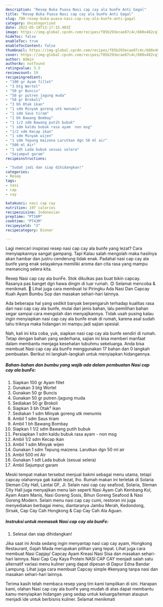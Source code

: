 ```yaml
---
description: "Resep Buka Puasa Nasi cap cay ala bunFe Anti Gagal"
title: "Resep Buka Puasa Nasi cap cay ala bunFe Anti Gagal"
slug: 780-resep-buka-puasa-nasi-cap-cay-ala-bunfe-anti-gagal
category: Uncategorized
date: 2022-05-18T13:17:15.403Z
image: https://img-global.cpcdn.com/recipes/f85b293ecae87c4c/680x482cq70/nasi-cap-cay-ala-bunfe-foto-resep-utama.jpg
hideToc: false
enableToc: true
enableTocContent: false
thumbnail: https://img-global.cpcdn.com/recipes/f85b293ecae87c4c/680x482cq70/nasi-cap-cay-ala-bunfe-foto-resep-utama.jpg
cover: https://img-global.cpcdn.com/recipes/f85b293ecae87c4c/680x482cq70/nasi-cap-cay-ala-bunfe-foto-resep-utama.jpg
author: Admin
authorAv: notfound
ratingvalue: 3.5
reviewcount: 19
recipeingredient:
- "100 gr Ayam fillet"
- "3 btg Wortel"
- "50 gr Buncis"
- "50 gr putren jagung muda"
- "50 gr Brokoli"
- "3 bh Otak ikan"
- "1 sdm Minyak goreng utk menumis"
- "1 sdm Saus tiram"
- "1 bh Bawang Bombay"
- "1 1/2 sdm Bawang putih bubuk"
- "1 sdm kaldu bubuk rasa ayam  non msg"
- "1/2 sdm Kecap ikan"
- "1 sdm Minyak wijen"
- "1 sdm Tepung maizena Larutkan dgn 50 ml air"
- "500 ml Air"
- "1 sdt Lada bubuk sesuai selera"
- "Sejumput garam"
recipeinstructions:

- "Sudah jadi dan siap dihidangkan!"
categories:
- Resep
tags:
- nasi
- cap
- cay

katakunci: nasi cap cay 
nutrition: 197 calories
recipecuisine: Indonesian
preptime: "PT16M"
cooktime: "PT43M"
recipeyield: "3"
recipecategory: Dinner

---
```



Lagi mencari inspirasi resep nasi cap cay ala bunfe yang lezat? Cara menyiapkannya sangat gampang. Tapi Kalau salah mengolah maka hasilnya akan hambar dan justru cenderung tidak enak. Padahal nasi cap cay ala bunfe yang enak selayaknya memiliki aroma dan cita rasa yang mampu memancing selera kita.


Resep Nasi cap cay ala bunFe. Stok dikulkas pas buat bikin capcay. Rasanya pas banget dgn hawa dingin di luar rumah. 😊 Selamat mencoba &amp; menikmati. 🙏 Lihat juga cara membuat Isi Piringku Ada Nasi Dan Capcay Kuah Ayam Bumbu Sop dan masakan sehari-hari lainnya.

Ada beberapa hal yang sedikit banyak berpengaruh terhadap kualitas rasa dari nasi cap cay ala bunfe, mulai dari jenis bahan, lalu pemilihan bahan segar sampai cara mengolah dan menyajikannya. Tidak usah pusing kalau ingin menyiapkan nasi cap cay ala bunfe enak di rumah, karena asal sudah tahu triknya maka hidangan ini mampu jadi sajian spesial.


Nah, kali ini kita coba, yuk, siapkan nasi cap cay ala bunfe sendiri di rumah. Tetap dengan bahan yang sederhana, sajian ini bisa memberi manfaat dalam membantu menjaga kesehatan tubuhmu sekeluarga. Anda bisa membuat Nasi cap cay ala bunFe menggunakan 17 bahan dan 0 langkah pembuatan. Berikut ini langkah-langkah untuk menyiapkan hidangannya.

<!--inarticleads1-->

##### Bahan-bahan dan bumbu yang wajib ada dalam pembuatan Nasi cap cay ala bunFe:

1. Siapkan 100 gr Ayam fillet
1. Gunakan 3 btg Wortel
1. Gunakan 50 gr Buncis
1. Gunakan 50 gr putren /jagung muda
1. Sediakan 50 gr Brokoli
1. Siapkan 3 bh Otak² ikan
1. Sediakan 1 sdm Minyak goreng utk menumis
1. Ambil 1 sdm Saus tiram
1. Ambil 1 bh Bawang Bombay
1. Siapkan 1 1/2 sdm Bawang putih bubuk
1. Persiapkan 1 sdm kaldu bubuk rasa ayam - non msg
1. Ambil 1/2 sdm Kecap ikan
1. Ambil 1 sdm Minyak wijen
1. Gunakan 1 sdm Tepung maizena. Larutkan dgn 50 ml air
1. Ambil 500 ml Air
1. Gunakan 1 sdt Lada bubuk (sesuai selera)
1. Ambil Sejumput garam


Meski tempat makan tersebut menjual bakmi sebagai menu utama, tetapi capcay olahannya gak kalah lezat, lho. Rumah makan ini terletak di Solaria Sleman City Hall, Lantai GF, Jl. Selain nasi cap cay seafood, Solaria, Sleman City Hall juga menyajikan menu lain seperti Nasi Ayam Cah Kembang Kol, Ayam Asam Manis, Nasi Goreng Sosis, Bihun Goreng Seafood &amp; Nasi Goreng Modern. Selain menu nasi cap cay cumi, restoran ini juga menyediakan berbagai menu, diantaranya Jambu Merah, Kedondong, Sirsak, Cap Cay Cah Hongkong &amp; Cap Cay Cah Ala Aguan. 

<!--inarticleads2-->

##### Instruksi untuk memasak Nasi cap cay ala bunFe:


1. Selesai dan siap dihidangkan!

Jika saat ini Anda sedang ingin menyantap nasi cap cay ayam, Hongkong Restaurant, Gajah Mada merupakan pilihan yang tepat. Lihat juga cara membuat Nasi Capjay/ Capcay Ayam Kreasi Nasi Sisa dan masakan sehari-hari lainnya. Nasi Cap Cay Kaya Protein NASI CAP CAY menjadi salah satu alternatif variasi menu kuliner yang dapat dipesan di Dapur Edna Bandar Lampung. Lihat juga cara membuat Capcay simple #kenyang tanpa nasi dan masakan sehari-hari lainnya. 

Terima kasih telah membaca resep yang tim kami tampilkan di sini. Harapan kami, olahan Nasi cap cay ala bunFe yang mudah di atas dapat membantu kamu menyiapkan hidangan yang sedap untuk keluarga/teman ataupun menjadi ide untuk berbisnis kuliner. Selamat menikmati
